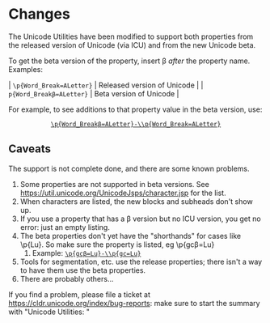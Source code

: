 # Changes

The Unicode Utilities have been modified to support both properties from the
released version of Unicode (via ICU) and from the new Unicode beta.

To get the beta version of the property, insert β *after* the property name.
Examples:

| `\p{Word_Break=ALetter}` | Released version of Unicode |
| `p{Word_Breakβ=ALetter}` | Beta version of Unicode     |


For example, to see additions to that property value in the beta version, use:

<center>

[`\p{Word_Breakβ=ALetter}-\\p{Word_Break=ALetter}`](https://util.unicode.org/UnicodeJsps/list-unicodeset.jsp?a=%5Cp%7BWord_Break%CE%B2%3DALetter%7D-%5Cp%7BWord_Break%3DALetter%7D&g=&i=)

</center>


## Caveats

The support is not complete done, and there are some known problems.

1.  Some properties are not supported in beta versions. See
    <https://util.unicode.org/UnicodeJsps/character.jsp>
    for the list.
2.  When characters are listed, the new blocks and subheads don't show up.
3.  If you use a property that has a β version but no ICU version, you get no
    error: just an empty listing.
4.  The beta properties don't yet have the "shorthands" for cases like \\p{Lu}.
    So make sure the property is listed, eg \\p{gcβ=Lu}
    1.  Example:
        [`\p{gcβ=Lu}-\\p{gc=Lu}`](https://util.unicode.org/UnicodeJsps/list-unicodeset.jsp?a=%5Cp%7Bgc%CE%B2%3DLu%7D-%5Cp%7Bgc%3DLu%7D&g=&i=)
5.  Tools for segmentation, etc. use the release properties; there isn't a way
    to have them use the beta properties.
6.  There are probably others...

If you find a problem, please file a ticket at
<https://cldr.unicode.org/index/bug-reports>: make sure to start the summary with
"Unicode Utilities: "

